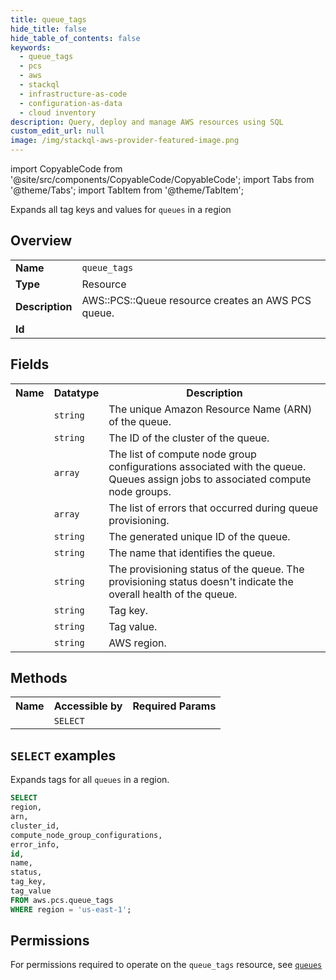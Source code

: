 ```yaml
---
title: queue_tags
hide_title: false
hide_table_of_contents: false
keywords:
  - queue_tags
  - pcs
  - aws
  - stackql
  - infrastructure-as-code
  - configuration-as-data
  - cloud inventory
description: Query, deploy and manage AWS resources using SQL
custom_edit_url: null
image: /img/stackql-aws-provider-featured-image.png
---
```


import CopyableCode from '@site/src/components/CopyableCode/CopyableCode';
import Tabs from '@theme/Tabs';
import TabItem from '@theme/TabItem';

Expands all tag keys and values for <code>queues</code> in a region

## Overview
<table>
<tbody>
<tr><td><b>Name</b></td><td><code>queue_tags</code></td></tr>
<tr><td><b>Type</b></td><td>Resource</td></tr>
<tr><td><b>Description</b></td><td>AWS::PCS::Queue resource creates an AWS PCS queue.</td></tr>
<tr><td><b>Id</b></td><td><CopyableCode code="aws.pcs.queue_tags" /></td></tr>
</tbody>
</table>

## Fields
<table>
<tbody>
<tr><th>Name</th><th>Datatype</th><th>Description</th></tr><tr><td><CopyableCode code="arn" /></td><td><code>string</code></td><td>The unique Amazon Resource Name (ARN) of the queue.</td></tr>
<tr><td><CopyableCode code="cluster_id" /></td><td><code>string</code></td><td>The ID of the cluster of the queue.</td></tr>
<tr><td><CopyableCode code="compute_node_group_configurations" /></td><td><code>array</code></td><td>The list of compute node group configurations associated with the queue. Queues assign jobs to associated compute node groups.</td></tr>
<tr><td><CopyableCode code="error_info" /></td><td><code>array</code></td><td>The list of errors that occurred during queue provisioning.</td></tr>
<tr><td><CopyableCode code="id" /></td><td><code>string</code></td><td>The generated unique ID of the queue.</td></tr>
<tr><td><CopyableCode code="name" /></td><td><code>string</code></td><td>The name that identifies the queue.</td></tr>
<tr><td><CopyableCode code="status" /></td><td><code>string</code></td><td>The provisioning status of the queue. The provisioning status doesn't indicate the overall health of the queue.</td></tr>
<tr><td><CopyableCode code="tag_key" /></td><td><code>string</code></td><td>Tag key.</td></tr>
<tr><td><CopyableCode code="tag_value" /></td><td><code>string</code></td><td>Tag value.</td></tr>
<tr><td><CopyableCode code="region" /></td><td><code>string</code></td><td>AWS region.</td></tr>
</tbody>
</table>

## Methods

<table>
<tbody>
  <tr>
    <th>Name</th>
    <th>Accessible by</th>
    <th>Required Params</th>
  </tr>
  <tr>
    <td><CopyableCode code="list_resources" /></td>
    <td><code>SELECT</code></td>
    <td><CopyableCode code="region" /></td>
  </tr>
</tbody>
</table>

## `SELECT` examples
Expands tags for all <code>queues</code> in a region.
```sql
SELECT
region,
arn,
cluster_id,
compute_node_group_configurations,
error_info,
id,
name,
status,
tag_key,
tag_value
FROM aws.pcs.queue_tags
WHERE region = 'us-east-1';
```


## Permissions

For permissions required to operate on the <code>queue_tags</code> resource, see <a href="/services/pcs/queues/#permissions"><code>queues</code></a>

